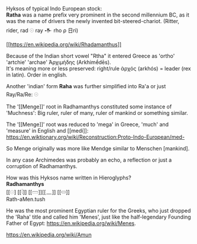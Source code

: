 Hyksos of typical Indo European stock:  
**Ratha** was a name prefix very prominent in the second millennium BC, as it was the name of drivers the newly invented bit-steered-chariot. (Ritter, rider, rad 𓇳 ray 𒋥 rho ρ 日ri)  

[[https://en.wikipedia.org/wiki/Rhadamanthus]]  

Because of the Indian short vowel "Rtha" it entered Greece as 'ortho' 'artchie' 'archae' Ἀρχιμήδης (Arkhimḗdēs).  
It's meaning more or less preserved: right/rule ἀρχός (arkhós) = leader (rex in latin). Order in english.  

Another 'indian' form **Raha** was further simplified into Ra'a or just Ray/Ra/Re: 𓇳  

The '[[Menge]]' root in Radhamanthys constituted some instance of 'Muchness': Big ruler, ruler of many, ruler of mankind or something similar.  

The '[[Menge]]' root was reduced to 'mega' in Greece, 'much' and 'measure' in English and [[medi]]:  
https://en.wiktionary.org/wiki/Reconstruction:Proto-Indo-European/med-  

So Menge originally was more like Mendge similar to Menschen [mankind].  

In any case Archimedes was probably an echo, a reflection or just a corruption of Radhamanthys.  

How was this Hyksos name written in Hieroglyphs?  
**Radhamanthys**  
[[𓇳] [[𓇋]] [[𓏠]][[𓈖]] [[𓍷]]  
Rath-aMen.tush  


He was the most prominent Egyptian ruler for the Greeks, who just dropped the 'Raha' title and called him 'Menes', just like the half-legendary Founding Father of Egypt:  https://en.wikipedia.org/wiki/Menes.  

https://en.wikipedia.org/wiki/Amun  

